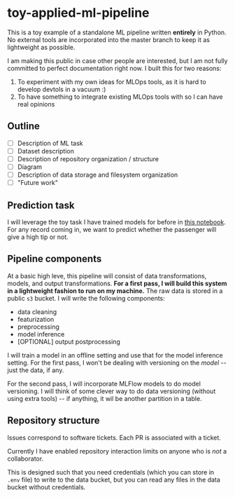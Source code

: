 # toy-applied-ml-pipeline

This is a toy example of a standalone ML pipeline written **entirely** in Python. No external tools are incorporated into the master branch to keep it as lightweight as possible. 

I am making this public in case other people are interested, but I am not fully committed to perfect documentation right now. I built this for two reasons:

1. To experiment with my own ideas for MLOps tools, as it is hard to develop devtols in a vacuum :) 
2. To have something to integrate existing MLOps tools with so I can have real opinions

## Outline

- [ ] Description of ML task
- [ ] Dataset description 
- [ ] Description of repository organization / structure
- [ ] Diagram
- [ ] Description of data storage and filesystem organization
- [ ] "Future work"

## Prediction task

I will leverage the toy task I have trained models for before in [this notebook](https://github.com/shreyashankar/debugging-ml-talk/blob/main/nyc_taxi_2020.ipynb). For any record coming in, we want to predict whether the passenger will give a high tip or not. 

## Pipeline components

At a basic high leve, this pipeline will consist of data transformations, models, and output transformations. **For a first pass, I will build this system in a lightweight fashion to run on my machine.** The raw data is stored in a public `s3` bucket. I will write the following components:

* data cleaning
* featurization
* preprocessing
* model inference
* [OPTIONAL] output postprocessing

I will train a model in an offline setting and use that for the model inference setting. For the first pass, I won't be dealing with versioning on the *model* -- just the data, if any. 

For the second pass, I will incorporate MLFlow models to do model versioning. I will think of some clever way to do data versioning (without using extra tools) -- if anything, it wil be another partition in a table.

## Repository structure

Issues correspond to software tickets. Each PR is associated with a ticket.

Currently I have enabled repository interaction limits on anyone who is *not* a collaborator.

This is designed such that you need credentials (which you can store in `.env` file) to write to the data bucket, but you can read any files in the data bucket without credentials.

